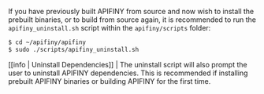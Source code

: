 
If you have previously built APIFINY from source and now wish to install the prebuilt binaries, or to build from source again, it is recommended to run the `apifiny_uninstall.sh` script within the `apifiny/scripts` folder:

```sh
$ cd ~/apifiny/apifiny
$ sudo ./scripts/apifiny_uninstall.sh
```

[[info | Uninstall Dependencies]]
| The uninstall script will also prompt the user to uninstall APIFINY dependencies. This is recommended if installing prebuilt APIFINY binaries or building APIFINY for the first time.
